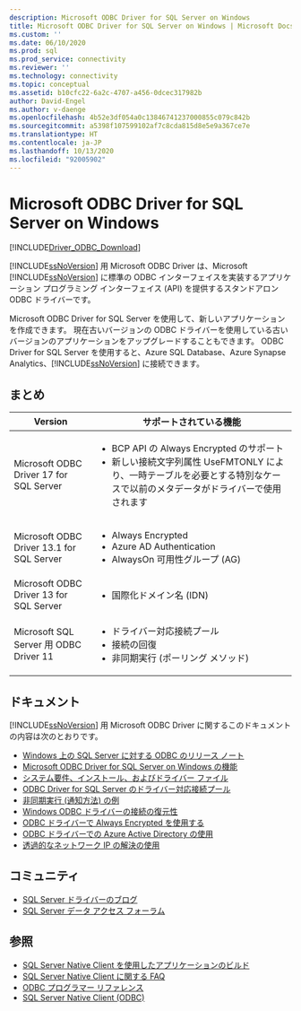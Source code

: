 ```yaml
---
description: Microsoft ODBC Driver for SQL Server on Windows
title: Microsoft ODBC Driver for SQL Server on Windows | Microsoft Docs
ms.custom: ''
ms.date: 06/10/2020
ms.prod: sql
ms.prod_service: connectivity
ms.reviewer: ''
ms.technology: connectivity
ms.topic: conceptual
ms.assetid: b10cfc22-6a2c-4707-a456-0dcec317982b
author: David-Engel
ms.author: v-daenge
ms.openlocfilehash: 4b52e3df054a0c13846741237000855c079c842b
ms.sourcegitcommit: a5398f107599102af7c8cda815d8e5e9a367ce7e
ms.translationtype: HT
ms.contentlocale: ja-JP
ms.lasthandoff: 10/13/2020
ms.locfileid: "92005902"
---
```

# <a name="microsoft-odbc-driver-for-sql-server-on-windows"></a>Microsoft ODBC Driver for SQL Server on Windows
[!INCLUDE[Driver_ODBC_Download](../../../includes/driver_odbc_download.md)]

[!INCLUDE[ssNoVersion](../../../includes/ssnoversion-md.md)] 用 Microsoft ODBC Driver は、Microsoft [!INCLUDE[ssNoVersion](../../../includes/ssnoversion-md.md)] に標準の ODBC インターフェイスを実装するアプリケーション プログラミング インターフェイス (API) を提供するスタンドアロン ODBC ドライバーです。

Microsoft ODBC Driver for SQL Server を使用して、新しいアプリケーションを作成できます。 現在古いバージョンの ODBC ドライバーを使用している古いバージョンのアプリケーションをアップグレードすることもできます。 ODBC Driver for SQL Server を使用すると、Azure SQL Database、Azure Synapse Analytics、[!INCLUDE[ssNoVersion](../../../includes/ssnoversion-md.md)] に接続できます。  

## <a name="summary"></a>まとめ

| Version       | サポートされている機能      |
| ------------- |---------------| 
| Microsoft ODBC Driver 17 for SQL Server | <ul><li>BCP API の Always Encrypted のサポート</li><li>新しい接続文字列属性 UseFMTONLY により、一時テーブルを必要とする特別なケースで以前のメタデータがドライバーで使用されます</li>
| Microsoft ODBC Driver 13.1 for SQL Server     | <ul><li>Always Encrypted</li><li>Azure AD Authentication</li><li>AlwaysOn 可用性グループ (AG)</li></ul>   | 
| Microsoft ODBC Driver 13 for SQL Server      | <ul><li>国際化ドメイン名 (IDN)</li></ul> |
| Microsoft SQL Server 用 ODBC Driver 11 | <ul><li>ドライバー対応接続プール</li><li>接続の回復</li><li>非同期実行 (ポーリング メソッド)</li></ul> |    

## <a name="documentation"></a>ドキュメント  
[!INCLUDE[ssNoVersion](../../../includes/ssnoversion-md.md)] 用 Microsoft ODBC Driver に関するこのドキュメントの内容は次のとおりです。  
  
-   [Windows 上の SQL Server に対する ODBC のリリース ノート](../../../connect/odbc/windows/release-notes-odbc-sql-server-windows.md)  
-   [Microsoft ODBC Driver for SQL Server on Windows の機能](../../../connect/odbc/windows/features-of-the-microsoft-odbc-driver-for-sql-server-on-windows.md)  
-   [システム要件、インストール、およびドライバー ファイル](../../../connect/odbc/windows/system-requirements-installation-and-driver-files.md)  
-   [ODBC Driver for SQL Server のドライバー対応接続プール](../../../connect/odbc/windows/driver-aware-connection-pooling-in-the-odbc-driver-for-sql-server.md)  
-   [非同期実行 &#40;通知方法&#41; の例](../../../connect/odbc/windows/asynchronous-execution-notification-method-sample.md)  
-   [Windows ODBC ドライバーの接続の復元性](../../../connect/odbc/windows/connection-resiliency-in-the-windows-odbc-driver.md)  
-   [ODBC ドライバーで Always Encrypted を使用する](../../../connect/odbc/using-always-encrypted-with-the-odbc-driver.md)
-   [ODBC ドライバーでの Azure Active Directory の使用](../../../connect/odbc/using-azure-active-directory.md) 
-   [透過的なネットワーク IP の解決の使用](../../../connect/odbc/using-transparent-network-ip-resolution.md)   

## <a name="community"></a>コミュニティ  
- [SQL Server ドライバーのブログ](https://techcommunity.microsoft.com/t5/sql-server/bg-p/SQLServer/label-name/SQLServerDrivers)  
- [SQL Server データ アクセス フォーラム](https://social.technet.microsoft.com/Forums/en/sqldataaccess/threads)  
  
## <a name="see-also"></a>参照  
- [SQL Server Native Client を使用したアプリケーションのビルド](../../../relational-databases/native-client/applications/building-applications-with-sql-server-native-client.md)   
- [SQL Server Native Client に関する FAQ](/previous-versions/aa937707(v=msdn.10))   
- [ODBC プログラマー リファレンス](../../../odbc/reference/odbc-programmer-s-reference.md)   
- [SQL Server Native Client (ODBC)](../../../relational-databases/native-client/odbc/sql-server-native-client-odbc.md)